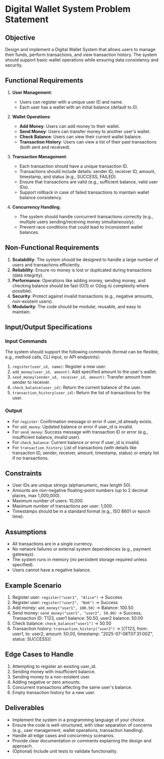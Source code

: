 # Digital Wallet System Problem Statement

## Objective
Design and implement a Digital Wallet System that allows users to manage their funds, perform transactions, and view transaction history. The system should support basic wallet operations while ensuring data consistency and security.

## Functional Requirements
1. **User Management**:
    - Users can register with a unique user ID and name.
    - Each user has a wallet with an initial balance (default to 0).

2. **Wallet Operations**:
    - **Add Money**: Users can add money to their wallet.
    - **Send Money**: Users can transfer money to another user's wallet.
    - **Check Balance**: Users can view their current wallet balance.
    - **Transaction History**: Users can view a list of their past transactions (both sent and received).

3. **Transaction Management**:
    - Each transaction should have a unique transaction ID.
    - Transactions should include details: sender ID, receiver ID, amount, timestamp, and status (e.g., SUCCESS, FAILED).
    - Ensure that transactions are valid (e.g., sufficient balance, valid user IDs).
    - Support rollback in case of failed transactions to maintain wallet balance consistency.

4. **Concurrency Handling**:
    - The system should handle concurrent transactions correctly (e.g., multiple users sending/receiving money simultaneously).
    - Prevent race conditions that could lead to inconsistent wallet balances.

## Non-Functional Requirements
1. **Scalability**: The system should be designed to handle a large number of users and transactions efficiently.
2. **Reliability**: Ensure no money is lost or duplicated during transactions (data integrity).
3. **Performance**: Operations like adding money, sending money, and checking balance should be fast (O(1) or O(log n) complexity where possible).
4. **Security**: Protect against invalid transactions (e.g., negative amounts, non-existent users).
5. **Modularity**: The code should be modular, reusable, and easy to maintain.

## Input/Output Specifications
### Input Commands
The system should support the following commands (format can be flexible, e.g., method calls, CLI input, or API endpoints):
1. `register(user_id, name)`: Register a new user.
2. `add_money(user_id, amount)`: Add specified amount to the user's wallet.
3. `send_money(sender_id, receiver_id, amount)`: Transfer amount from sender to receiver.
4. `check_balance(user_id)`: Return the current balance of the user.
5. `transaction_history(user_id)`: Return the list of transactions for the user.

### Output
- For `register`: Confirmation message or error if user_id already exists.
- For `add_money`: Updated balance or error if user_id is invalid.
- For `send_money`: Success message with transaction ID or error (e.g., insufficient balance, invalid user).
- For `check_balance`: Current balance or error if user_id is invalid.
- For `transaction_history`: List of transactions (with details like transaction ID, sender, receiver, amount, timestamp, status) or empty list if no transactions.

## Constraints
- User IDs are unique strings (alphanumeric, max length 50).
- Amounts are non-negative floating-point numbers (up to 2 decimal places, max 1,000,000).
- Maximum number of users: 10,000.
- Maximum number of transactions per user: 1,000.
- Timestamps should be in a standard format (e.g., ISO 8601 or epoch time).

## Assumptions
- All transactions are in a single currency.
- No network failures or external system dependencies (e.g., payment gateways).
- The system runs in memory (no persistent storage required unless specified).
- Users cannot have a negative balance.

## Example Scenario
1. Register user: `register("user1", "Alice")` → Success
2. Register user: `register("user2", "Bob")` → Success
3. Add money: `add_money("user1", 100.50)` → Balance: 100.50
4. Send money: `send_money("user1", "user2", 50.00)` → Success, Transaction ID: T123, user1 balance: 50.50, user2 balance: 50.00
5. Check balance: `check_balance("user1")` → 50.50
6. Transaction history: `transaction_history("user2")` → [{T123, from: user1, to: user2, amount: 50.00, timestamp: "2025-07-08T07:31:00Z", status: SUCCESS}]

## Edge Cases to Handle
1. Attempting to register an existing user_id.
2. Sending money with insufficient balance.
3. Sending money to a non-existent user.
4. Adding negative or zero amounts.
5. Concurrent transactions affecting the same user's balance.
6. Empty transaction history for a new user.

## Deliverables
- Implement the system in a programming language of your choice.
- Ensure the code is well-structured, with clear separation of concerns (e.g., user management, wallet operations, transaction handling).
- Handle all edge cases and concurrency scenarios.
- Provide clear documentation or comments explaining the design and approach.
- (Optional) Include unit tests to validate functionality.